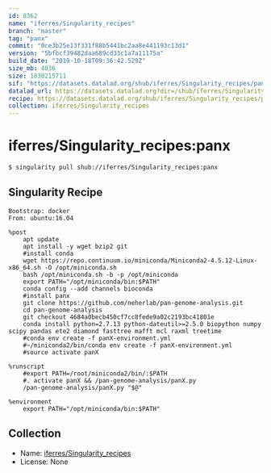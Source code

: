 ```yaml
---
id: 8362
name: "iferres/Singularity_recipes"
branch: "master"
tag: "panx"
commit: "0ce3b25e13f331f88b5441bc2aa8e441193c13d1"
version: "5bfbcf39482daa689cd33c1a7a11175a"
build_date: "2019-10-18T09:36:42.529Z"
size_mb: 4036
size: 1830215711
sif: "https://datasets.datalad.org/shub/iferres/Singularity_recipes/panx/2019-10-18-0ce3b25e-5bfbcf39/5bfbcf39482daa689cd33c1a7a11175a.simg"
datalad_url: https://datasets.datalad.org?dir=/shub/iferres/Singularity_recipes/panx/2019-10-18-0ce3b25e-5bfbcf39/
recipe: https://datasets.datalad.org/shub/iferres/Singularity_recipes/panx/2019-10-18-0ce3b25e-5bfbcf39/Singularity
collection: iferres/Singularity_recipes
---
```


# iferres/Singularity_recipes:panx

```bash
$ singularity pull shub://iferres/Singularity_recipes:panx
```

## Singularity Recipe

```singularity
Bootstrap: docker
From: ubuntu:16.04

%post 
	apt update
	apt install -y wget bzip2 git
	#install conda 
	wget https://repo.continuum.io/miniconda/Miniconda2-4.5.12-Linux-x86_64.sh -O /opt/miniconda.sh
	bash /opt/miniconda.sh -b -p /opt/miniconda
	export PATH="/opt/miniconda/bin:$PATH"
	conda config --add channels bioconda
	#install panx
	git clone https://github.com/neherlab/pan-genome-analysis.git
	cd pan-genome-analysis
	git checkout 4684a0becb450cf7cc8fede9a02c2193bc41801e
	conda install python=2.7.13 python-dateutil>=2.5.0 biopython numpy scipy pandas ete2 diamond fasttree mafft mcl raxml treetime
	#conda env create -f panX-environment.yml
	#~/miniconda2/bin/conda env create -f panX-environment.yml
	#source activate panX

%runscript
	#export PATH=/root/miniconda2/bin/:$PATH	
	#. activate panX && /pan-genome-analysis/panX.py 
	/pan-genome-analysis/panX.py "$@"

%environment
	export PATH="/opt/miniconda/bin:$PATH"
```

## Collection

 - Name: [iferres/Singularity_recipes](https://github.com/iferres/Singularity_recipes)
 - License: None

